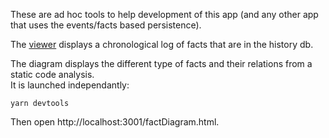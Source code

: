 These are ad hoc tools to help development of this app (and any other app that uses the events/facts based persistence).

The [viewer](http://localhost:3000/factViewer.html) displays a chronological log of facts that are in the history db.

The diagram displays the different type of facts and their relations from a static code analysis.  
It is launched independantly:
```
yarn devtools
```

Then open http://localhost:3001/factDiagram.html.
